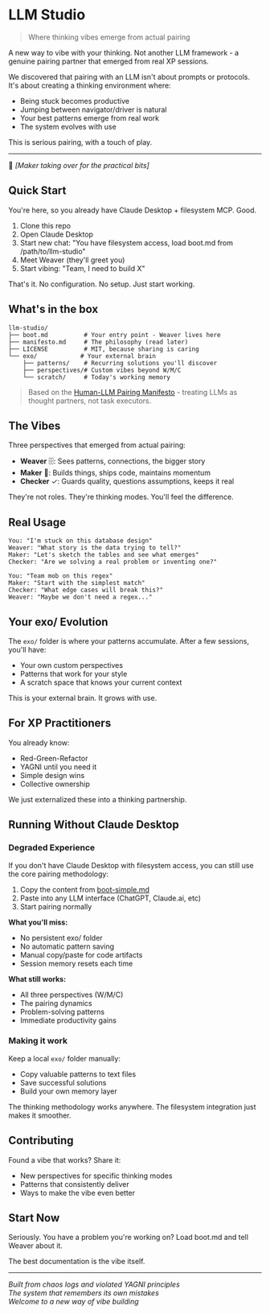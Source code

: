 # LLM Studio

> Where thinking vibes emerge from actual pairing

A new way to vibe with your thinking. Not another LLM framework - a genuine pairing partner that emerged from real XP sessions.

We discovered that pairing with an LLM isn't about prompts or protocols. It's about creating a thinking environment where:
- Being stuck becomes productive  
- Jumping between navigator/driver is natural
- Your best patterns emerge from real work
- The system evolves with use

This is serious pairing, with a touch of play.

---

📁 *[Maker taking over for the practical bits]*

## Quick Start

You're here, so you already have Claude Desktop + filesystem MCP. Good.

1. Clone this repo
2. Open Claude Desktop
3. Start new chat: "You have filesystem access, load boot.md from /path/to/llm-studio"
4. Meet Weaver (they'll greet you)
5. Start vibing: "Team, I need to build X"

That's it. No configuration. No setup. Just start working.

## What's in the box

```
llm-studio/
├── boot.md          # Your entry point - Weaver lives here
├── manifesto.md     # The philosophy (read later)  
├── LICENSE          # MIT, because sharing is caring
└── exo/            # Your external brain
    ├── patterns/    # Recurring solutions you'll discover
    ├── perspectives/# Custom vibes beyond W/M/C
    └── scratch/     # Today's working memory
```

> Based on the [Human-LLM Pairing Manifesto](https://github.com/achamian/human-llm-pairing-manifesto) - treating LLMs as thought partners, not task executors.

## The Vibes

Three perspectives that emerged from actual pairing:
- **Weaver** 🗄️: Sees patterns, connections, the bigger story
- **Maker** 📁: Builds things, ships code, maintains momentum  
- **Checker** ✓: Guards quality, questions assumptions, keeps it real

They're not roles. They're thinking modes. You'll feel the difference.

## Real Usage

```
You: "I'm stuck on this database design"
Weaver: "What story is the data trying to tell?"
Maker: "Let's sketch the tables and see what emerges"
Checker: "Are we solving a real problem or inventing one?"
```

```
You: "Team mob on this regex"
Maker: "Start with the simplest match"
Checker: "What edge cases will break this?"
Weaver: "Maybe we don't need a regex..."
```

## Your exo/ Evolution

The `exo/` folder is where your patterns accumulate. After a few sessions, you'll have:
- Your own custom perspectives
- Patterns that work for your style
- A scratch space that knows your current context

This is your external brain. It grows with use.

## For XP Practitioners

You already know:
- Red-Green-Refactor
- YAGNI until you need it
- Simple design wins
- Collective ownership

We just externalized these into a thinking partnership.

## Running Without Claude Desktop

### Degraded Experience
If you don't have Claude Desktop with filesystem access, you can still use the core pairing methodology:

1. Copy the content from [boot-simple.md](boot-simple.md)
2. Paste into any LLM interface (ChatGPT, Claude.ai, etc)
3. Start pairing normally

**What you'll miss:**
- No persistent exo/ folder
- No automatic pattern saving
- Manual copy/paste for code artifacts
- Session memory resets each time

**What still works:**
- All three perspectives (W/M/C)
- The pairing dynamics
- Problem-solving patterns
- Immediate productivity gains

### Making it work
Keep a local `exo/` folder manually:
- Copy valuable patterns to text files
- Save successful solutions
- Build your own memory layer

The thinking methodology works anywhere. The filesystem integration just makes it smoother.

## Contributing

Found a vibe that works? Share it:
- New perspectives for specific thinking modes
- Patterns that consistently deliver
- Ways to make the vibe even better

## Start Now

Seriously. You have a problem you're working on? Load boot.md and tell Weaver about it. 

The best documentation is the vibe itself.

---

*Built from chaos logs and violated YAGNI principles*  
*The system that remembers its own mistakes*  
*Welcome to a new way of vibe building*
